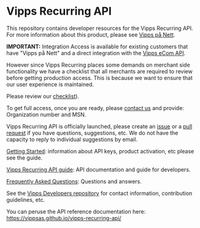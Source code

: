 # Vipps Recurring API

This repository contains developer resources for the Vipps Recurring API.
For more information about this product, please see
[Vipps på Nett](https://www.vipps.no/bedrift/vipps-pa-nett).

**IMPORTANT:** Integration Access is available for existing customers that have
"Vipps på Nett" and a direct integration with the
[Vipps eCom API](https://github.com/vippsas/vipps-ecom-api).

However since Vipps Recurring places some demands on merchant side functionality we have a checklist that all merchants
are required to review before getting production access. This is because we want to ensure that our user experience is
maintained.

Please review our [checklist](https://github.com/vippsas/vipps-recurring-api/vipps-recurring-api-checklist.md)).

To get full access, once you are ready, please
[contact us](https://github.com/vippsas/vipps-developers/blob/master/contact.md)
and provide: Organization number and MSN.

 Vipps Recurring API is officially launched, please
create an [issue](https://github.com/vippsas/vipps-recurring-api/issues)
or a [pull request](https://github.com/vippsas/vipps-recurring-api/pulls)
if you have questions, suggestions, etc. We do not have the capacity
to reply to individual suggestions by email.

[Getting Started](https://github.com/vippsas/vipps-developers/blob/master/vipps-getting-started.md): information about API keys, product activation, etc please see the guide.

[Vipps Recurring API guide](vipps-recurring-api.md): API documentation and guide for developers.

[Frequently Asked Questions](vipps-recurring-api-faq.md): Questions and answers.

See the [Vipps Developers repository](https://github.com/vippsas/vipps-developers)
for
contact information,
contribution guidelines,
etc.

You can peruse the API reference documentation here: https://vippsas.github.io/vipps-recurring-api/
